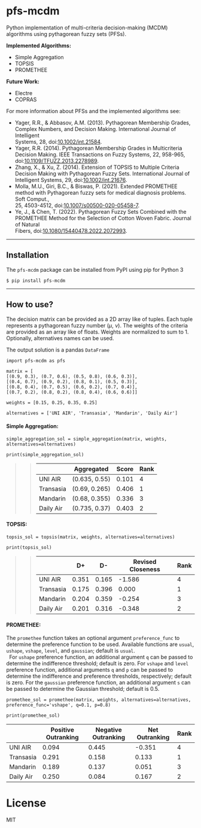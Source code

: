 # pfs-mcdm  
  
Python implementation of multi-criteria decision-making (MCDM) algorithms using pythagorean fuzzy sets (PFSs).  
  
**Implemented Algorithms:**  
  
- Simple Aggregation  
- TOPSIS  
- PROMETHEE  
  
**Future Work:**  
  
- Electre  
- COPRAS  
  
For more information about PFSs and the implemented algorithms see:  
  
- Yager, R.R., & Abbasov, A.M. (2013). Pythagorean Membership Grades, Complex Numbers, and Decision Making. International Journal of Intelligent  
  Systems, 28, doi:[10.1002/int.21584](https://doi.org/10.1002/int.21584).  
- Yager, R.R. (2014). Pythagorean Membership Grades in Multicriteria Decision Making. IEEE Transactions on Fuzzy Systems, 22, 958-965,  
  doi:[10.1109/TFUZZ.2013.2278989](https://doi.org/10.1109/TFUZZ.2013.2278989).  
- Zhang, X., & Xu, Z. (2014). Extension of TOPSIS to Multiple Criteria Decision Making with Pythagorean Fuzzy Sets. International Journal of  
  Intelligent Systems, 29, doi:[10.1002/int.21676](https://doi.org/10.1002/int.21676).  
- Molla, M.U., Giri, B.C., & Biswas, P. (2021). Extended PROMETHEE method with Pythagorean fuzzy sets for medical diagnosis problems. Soft Comput.,  
  25, 4503-4512, doi:[10.1007/s00500-020-05458-7](https://doi.org/10.1007/s00500-020-05458-7).  
- Ye, J., & Chen, T. (2022). Pythagorean Fuzzy Sets Combined with the PROMETHEE Method for the Selection of Cotton Woven Fabric. Journal of Natural  
  Fibers, doi:[10.1080/15440478.2022.2072993](https://doi.org/10.1080/15440478.2022.2072993).  
  
***  
  
## Installation  
  
The `pfs-mcdm` package can be installed from PyPI using pip for Python 3  
  
```
$ pip install pfs-mcdm
``` 
  
***
## How to use?  
  
The decision matrix can be provided as a 2D array like of tuples. Each tuple represents a pythagorean fuzzy number ($\mu$, $\nu$). The weights of the  criteria are provided as an array like of floats. Weights are normalized to sum to 1. Optionally, alternatives names can be used.  
  
The output solution is a pandas `DataFrame`

    import pfs-mcdm as pfs  
      
    matrix = [ 
    [(0.9, 0.3), (0.7, 0.6), (0.5, 0.8), (0.6, 0.3)],
    [(0.4, 0.7), (0.9, 0.2), (0.8, 0.1), (0.5, 0.3)],  
    [(0.8, 0.4), (0.7, 0.5), (0.6, 0.2), (0.7, 0.4)], 
    [(0.7, 0.2), (0.8, 0.2), (0.8, 0.4), (0.6, 0.6)]] 
      
    weights = [0.15, 0.25, 0.35, 0.25]  
      
    alternatives = ['UNI AIR', 'Transasia', 'Mandarin', 'Daily Air']

#### Simple Aggregation:

    simple_aggregation_sol = simple_aggregation(matrix, weights, alternatives=alternatives)  
      
    print(simple_aggregation_sol)

<blockquote><blockquote>

|           | Aggregated    | Score | Rank |
|-----------|---------------|-------|------|
| UNI AIR   | (0.635, 0.55) | 0.101 | 4    |
| Transasia | (0.69, 0.265) | 0.406 | 1    |
| Mandarin  | (0.68, 0.355) | 0.336 | 3    |
| Daily Air | (0.735, 0.37) | 0.403 | 2    |

</blockquote></blockquote>

#### TOPSIS:

    topsis_sol = topsis(matrix, weights, alternatives=alternatives)  
       
    print(topsis_sol)

<blockquote><blockquote>

|           | D+    | D-    | Revised Closeness | Rank |
|-----------|-------|-------|-------------------|------|
| UNI AIR   | 0.351 | 0.165 | -1.586            | 4    |
| Transasia | 0.175 | 0.396 | 0.000             | 1    |
| Mandarin  | 0.204 | 0.359 | -0.254            | 3    |
| Daily Air | 0.201 | 0.316 | -0.348            | 2    |

</blockquote></blockquote>

#### PROMETHEE:
The `promethee` function takes an optional argument `preference_func` to determine the preference function to be used. Available functions are `usual`, `ushape`, `vshape`, `level`, and `gaussian`; default is `usual`.  
&nbsp; For `ushape` preference function, an additional argument `q` can be passed to determine the indifference threshold; default is zero. For `vshape` and `level` preference function, additional arguments `q` and `p` can be passed to determine the indifference and preference thresholds, respectively; default is zero. For the `gaussian` preference function, an additional argument `s` can be passed to determine the Gaussian threshold; default is 0.5.

    promethee_sol = promethee(matrix, weights, alternatives=alternatives, preference_func='vshape', q=0.1, p=0.8)  
      
    print(promethee_sol)

|           | Positive Outranking | Negative Outranking | Net Outranking | Rank |
|-----------|---------------------|---------------------|----------------|------|
| UNI AIR   | 0.094               | 0.445               | -0.351         | 4    |
| Transasia | 0.291               | 0.158               | 0.133          | 1    |
| Mandarin  | 0.189               | 0.137               | 0.051          | 3    |
| Daily Air | 0.250               | 0.084               | 0.167          | 2    |

# License  
MIT